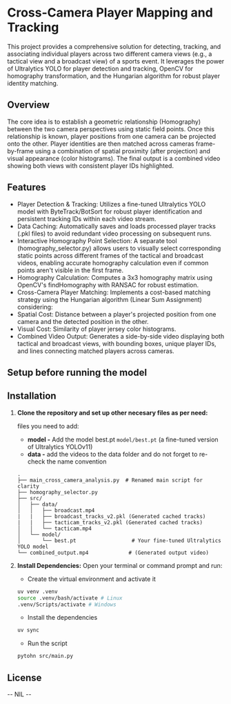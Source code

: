 # Cross-Camera Player Mapping and Tracking

This project provides a comprehensive solution for detecting, tracking, and associating individual players across two different camera views (e.g., a tactical view and a broadcast view) of a sports event. It leverages the power of Ultralytics YOLO for player detection and tracking, OpenCV for homography transformation, and the Hungarian algorithm for robust player identity matching.

## Overview

The core idea is to establish a geometric relationship (Homography) between the two camera perspectives using static field points. Once this relationship is known, player positions from one camera can be projected onto the other. Player identities are then matched across cameras frame-by-frame using a combination of spatial proximity (after projection) and visual appearance (color histograms). The final output is a combined video showing both views with consistent player IDs highlighted.

## Features

- Player Detection & Tracking: Utilizes a fine-tuned Ultralytics YOLO model with ByteTrack/BotSort for robust player identification and persistent tracking IDs within each video stream.
- Data Caching: Automatically saves and loads processed player tracks (.pkl files) to avoid redundant video processing on subsequent runs.
- Interactive Homography Point Selection: A separate tool (homography_selector.py) allows users to visually select corresponding static points across different frames of the tactical and broadcast videos, enabling accurate homography calculation even if common points aren't visible in the first frame.
- Homography Calculation: Computes a 3x3 homography matrix using OpenCV's findHomography with RANSAC for robust estimation.
- Cross-Camera Player Matching: Implements a cost-based matching strategy using the Hungarian algorithm (Linear Sum Assignment) considering:
- Spatial Cost: Distance between a player's projected position from one camera and the detected position in the other.
- Visual Cost: Similarity of player jersey color histograms.
- Combined Video Output: Generates a side-by-side video displaying both tactical and broadcast views, with bounding boxes, unique player IDs, and lines connecting matched players across cameras.

## Setup before running the model

## Installation

1. **Clone the repository and set up other necesary files as per need:**


   files you need to add:

   - **model -** Add the model best.pt `model/best.pt` (a fine-tuned version of Ultralytics YOLOv11)
   - **data -** add the videos to the data folder and do not forget to re-check the name convention  
   

   ```
   .
   ├── main_cross_camera_analysis.py  # Renamed main script for clarity
   ├── homography_selector.py
   ├── src/
   │   ├── data/
   │   │   ├── broadcast.mp4
   |   |   ├── broadcast_tracks_v2.pkl (Generated cached tracks)
   |   |   ├── tacticam_tracks_v2.pkl (Generated cached tracks)
   │   │   └── tacticam.mp4
   │   └── model/
   │       └── best.pt                  # Your fine-tuned Ultralytics YOLO model
   └── combined_output.mp4             # (Generated output video)

   ```
2. **Install Dependencies:**
   Open your terminal or command prompt and run:

   - Create the virtual environment and activate it
   ```bash
   uv venv .venv
   source .venv/bash/activate # Linux
   .venv/Scripts/activate # Windows
   ```
   
   - Install the dependencies
   ```bash
   uv sync
   ```

   - Run the script
   ```bash
   pytohn src/main.py
   ```

## License

-- NIL --
